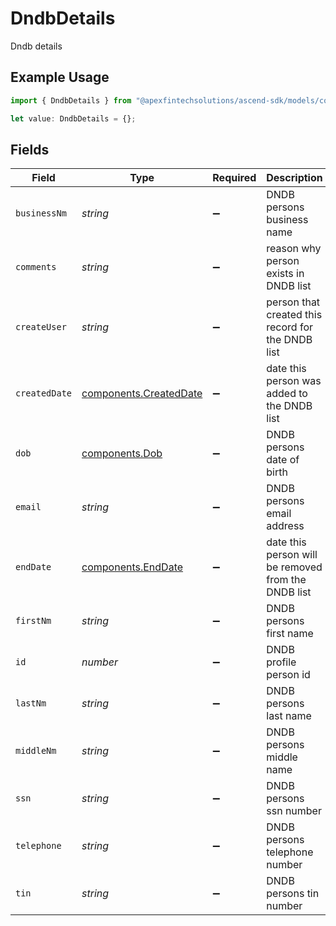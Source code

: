 # DndbDetails

Dndb details

## Example Usage

```typescript
import { DndbDetails } from "@apexfintechsolutions/ascend-sdk/models/components";

let value: DndbDetails = {};
```

## Fields

| Field                                                            | Type                                                             | Required                                                         | Description                                                      | Example                                                          |
| ---------------------------------------------------------------- | ---------------------------------------------------------------- | ---------------------------------------------------------------- | ---------------------------------------------------------------- | ---------------------------------------------------------------- |
| `businessNm`                                                     | *string*                                                         | :heavy_minus_sign:                                               | DNDB persons business name                                       | Dough Inc                                                        |
| `comments`                                                       | *string*                                                         | :heavy_minus_sign:                                               | reason why person exists in DNDB list                            | Fraud                                                            |
| `createUser`                                                     | *string*                                                         | :heavy_minus_sign:                                               | person that created this record for the DNDB list                | JDough                                                           |
| `createdDate`                                                    | [components.CreatedDate](../../models/components/createddate.md) | :heavy_minus_sign:                                               | date this person was added to the DNDB list                      | 2020-01-01 00:00:00 +0000 UTC                                    |
| `dob`                                                            | [components.Dob](../../models/components/dob.md)                 | :heavy_minus_sign:                                               | DNDB persons date of birth                                       | 1990-01-01 00:00:00 +0000 UTC                                    |
| `email`                                                          | *string*                                                         | :heavy_minus_sign:                                               | DNDB persons email address                                       | jdough@domain.com                                                |
| `endDate`                                                        | [components.EndDate](../../models/components/enddate.md)         | :heavy_minus_sign:                                               | date this person will be removed from the DNDB list              | 2025-01-01 00:00:00 +0000 UTC                                    |
| `firstNm`                                                        | *string*                                                         | :heavy_minus_sign:                                               | DNDB persons first name                                          | Jane                                                             |
| `id`                                                             | *number*                                                         | :heavy_minus_sign:                                               | DNDB profile person id                                           | 123456                                                           |
| `lastNm`                                                         | *string*                                                         | :heavy_minus_sign:                                               | DNDB persons last name                                           | Dough                                                            |
| `middleNm`                                                       | *string*                                                         | :heavy_minus_sign:                                               | DNDB persons middle name                                         | Juliet                                                           |
| `ssn`                                                            | *string*                                                         | :heavy_minus_sign:                                               | DNDB persons ssn number                                          | 666-12-3456                                                      |
| `telephone`                                                      | *string*                                                         | :heavy_minus_sign:                                               | DNDB persons telephone number                                    | 214-765-1010                                                     |
| `tin`                                                            | *string*                                                         | :heavy_minus_sign:                                               | DNDB persons tin number                                          | 98-7654321                                                       |